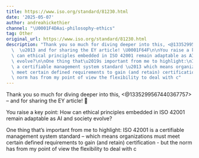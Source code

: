 ```yaml
---
title: https://www.iso.org/standard/81230.html
date: '2025-05-07'
author: andreahickethier
channel: "\U0001F4DAai-philosophy-ethics"
tag: Other
original_url: https://www.iso.org/standard/81230.html
description: "Thank you so much for diving deeper into this, <@1335299567440367757>\
  \  \u2013 and for sharing the EY article! \U0001F64F\n\nYou raise a key point: How\
  \ can ethical principles embedded in ISO 42001 remain adaptable as AI and society\
  \ evolve?\n\nOne thing that\u2019s important from me to highlight:\nISO 42001 is\
  \ a certifiable management system standard \u2013 which means organizations must\
  \ meet certain defined requirements to gain (and retain) certification - but the\
  \ norm has from my point of view the flexibility to deal with c"
---
```


Thank you so much for diving deeper into this, <@1335299567440367757>  – and for sharing the EY article! 🙏

You raise a key point: How can ethical principles embedded in ISO 42001 remain adaptable as AI and society evolve?

One thing that’s important from me to highlight:
ISO 42001 is a certifiable management system standard – which means organizations must meet certain defined requirements to gain (and retain) certification - but the norm has from my point of view the flexibility to deal with c